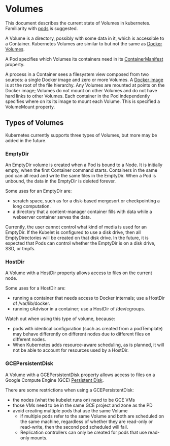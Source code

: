 # Volumes
This document describes the current state of Volumes in kubernetes.  Familiarity with [pods](./pods.md) is suggested.

A Volume is a directory, possibly with some data in it, which is accessible to a Container. Kubernetes Volumes are similar to but not the same as [Docker Volumes](https://docs.docker.com/userguide/dockervolumes/).

A Pod specifies which Volumes its containers need in its [ContainerManifest](https://developers.google.com/compute/docs/containers/container_vms#container_manifest) property.

A process in a Container sees a filesystem view composed from two sources: a single Docker image and zero or more Volumes.  A [Docker image](https://docs.docker.com/userguide/dockerimages/) is at the root of the file hierarchy.  Any Volumes are mounted at points on the Docker image;  Volumes do not mount on other Volumes and do not have hard links to other Volumes.  Each container in the Pod independently specifies where on its its image to mount each Volume.  This is specified a VolumeMount property.

## Types of Volumes

Kubernetes currently supports three types of Volumes, but more may be added in the future.

### EmptyDir

An EmptyDir volume is created when a Pod is bound to a Node.  It is initially empty, when the first Container command starts.  Containers in the same pod can all read and write the same files in the EmptyDir.  When a Pod is unbound, the data in the EmptyDir is deleted forever.

Some uses for an EmptyDir are:
  - scratch space, such as for a disk-based mergesort or checkpointing a long computation.
  - a directory that a content-manager container fills with data while a webserver container serves the data.

Currently, the user cannot control what kind of media is used for an EmptyDir.  If the Kubelet is configured to use a disk drive, then all EmptyDirectories will be created on that disk drive.  In the future, it is expected that Pods can control whether the EmptyDir is on a disk drive, SSD, or tmpfs.

### HostDir
A Volume with a HostDir property allows access to files on the current node.

Some uses for a HostDir are:
  - running a container that needs access to Docker internals; use a HostDir of /var/lib/docker.
  - running cAdvisor in a container; use a HostDir of /dev/cgroups.

Watch out when using this type of volume, because:
  - pods with identical configuration (such as created from a podTemplate) may behave differently on different nodes due to different files on different nodes.
  - When Kubernetes adds resource-aware scheduling, as is planned, it will not be able to account for resources used by a HostDir.

### GCEPersistentDisk
A Volume with a GCEPersistentDisk property allows access to files on a Google Compute Engine (GCE)
[Persistent Disk](http://cloud.google.com/compute/docs/disks).

There are some restrictions when using a GCEPersistentDisk:
  - the nodes (what the kubelet runs on) need to be GCE VMs
  - those VMs need to be in the same GCE project and zone as the PD
  - avoid creating multiple pods that use the same Volume
    - if multiple pods refer to the same Volume and both are scheduled on the same machine, regardless of whether they are read-only or read-write, then the second pod scheduled will fail.
    - Replication controllers can only be created for pods that use read-only mounts.
